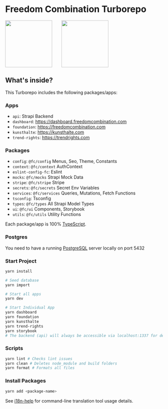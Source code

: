 # Freedom Combination Turborepo

<div style="display:flex;gap:30px;">
<img  height="150px" width="150px" src="https://www.freedomcombination.com/images/foundation-logo.svg" />
<img  height="150px" width="150px" src="https://user-images.githubusercontent.com/4060187/196936104-5797972c-ab10-4834-bd61-0d1e5f442c9c.png" />
</div>

## What's inside?

This Turborepo includes the following packages/apps:

### Apps

- `api`: Strapi Backend
- `dashboard`: https://dashboard.freedomcombination.com
- `foundation`: https://freedomcombination.com
- `kunsthalte`: https://kunsthalte.com
- `trend-rights`: https://trendrights.com

### Packages

- `config`: `@fc/config` Menus, Seo, Theme, Constants
- `context`: `@fc/context` AuthContext
- `eslint-config-fc`: Eslint
- `mocks`: `@fc/mocks` Strapi Mock Data
- `stripe`: `@fc/stripe` Stripe
- `secrets`: `@fc/secrets` Secret Env Variables
- `services`: `@fc/services` Queries, Mutations, Fetch Functions
- `tsconfig`: Tsconfig
- `types`: `@fc/types` All Strapi Model Types
- `ui`: `@fc/ui` Components, Storybook
- `utils`: `@fc/utils` Utility Functions

Each package/app is 100% [TypeScript](https://www.typescriptlang.org/).

### Postgres

You need to have a running [PostgreSQL](https://www.postgresql.org/download/) server locally on port 5432

### Start Project

```bash
yarn install

# Seed database
yarn import

# Start all apps
yarn dev

# Start Individual App
yarn dashboard
yarn foundation
yarn kunsthalte
yarn trend-rights
yarn storybook
# The backend (api) will always be accessible via localhost:1337 for dev mode.
```

### Scripts

```bash
yarn lint # Checks lint issues
yarn clean # Deletes node_module and build folders
yarn format # Formats all files
```

### Install Packages

```bash
yarn add <package-name>
```

See [i18n-help](https://github.com/myniqx/i18n-help) for command-line translation tool usage details.
